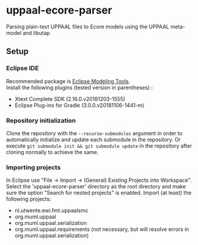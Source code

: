 # uppaal-ecore-parser
Parsing plain-text UPPAAL files to Ecore models using the UPPAAL meta-model and libutap
## Setup
### Eclipse IDE
Recommended package is [Eclipse Modeling Tools](https://www.eclipse.org/downloads/packages/).  
Install the following plugins (tested version in parentheses) :
* Xtext Complete SDK (2.16.0.v20181203-1555)
* Eclipse Plug-ins for Gradle	(3.0.0.v20181106-1441-m)
### Repository initialization
Clone the repository with the ```--recurse-submodules``` argument in order to automatically initialize and update each submodule in the repository. Or execute ```git submodule init && git submodule update``` in the repository after cloning normally to achieve the same.
### Importing projects
In Eclipse use "File -> Import -> (General) Existing Projects into Workspace". Select the 'uppaal-ecore-parser' directory as the root directory and make sure the option "Search for nested projects" is enabled. Import (at least) the following projects:
* nl.utwente.ewi.fmt.uppaalsmc
* org.muml.uppaal
* org.muml.uppaal.serialization
* org.muml.uppaal.requirements (not necessary, but will resolve errors in org.muml.uppaal.serialization)
